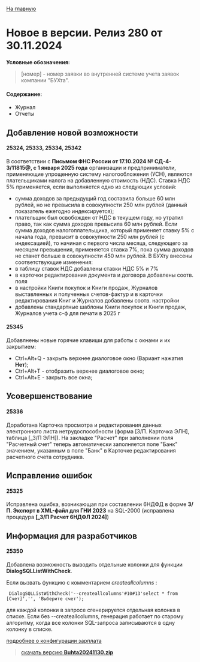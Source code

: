 ﻿[На главную](../../index.md)

# Новое  в версии. Релиз 280 от 30.11.2024

**Условные обозначения:**
 >[номер] - номер заявки во внутренней системе учета заявок компании "БУХта".

#### Содержание: 

- Журнал
- Отчеты

## Добавление новой возможности

#### 25324, 25333, 25334, 25342

В соответствии с __Письмом ФНС России от 17.10.2024 № СД-4-3/11815@, с 1 января 2025 года__ организации и предприниматели, применяющие упрощенную систему налогообложения (УСН), являются плательщиками налога на добавленную стоимость (НДС).
Ставка НДС 5% применяется, если выполняется одно из следующих условий:
- сумма доходов за предыдущий год составила больше 60 млн рублей, но не превысила в совокупности 250 млн рублей (данный показатель ежегодно индексируется);
- плательщик был освобожден от НДС в текущем году, но утратил право, так как сумма доходов превысила 60 млн рублей.
Если сумма доходов налогоплательщика, который применяет ставку 5% с начала года, превысит в совокупности 250 млн рублей (c индексацией), то начиная с первого числа месяца, следующего за месяцем превышения, применяется ставка 7%, пока сумма доходов не станет больше в совокупности 450 млн рублей.
В БУХту внесены соответствующие изменения: 
- в таблицу ставок НДС добавлены ставки НДС 5% и 7%
- в карточки редактирования документа и договора добавлены соотв. поля
- в настройки Книги покупок и Книги продаж, Журналов выставленных и полученных счетов-фактур и в карточки редактирования Книг и Журналов добавлены соотв. настройки
- добавлены стандартные шаблоны Книги покупок и Книги продаж, Журналов учета с-ф для печати в 2025 г

#### 25345
Добавлнены новые горячие клавиши для работы с окнами и их закрытием:
- Ctrl+Alt+Q - закрыть верхнее диалоговое окно (Вариант нажатия __Нет__);
- Ctrl+Alt+T - отобразить верхнее диалоговое окно; 
- Ctrl+Alt+E - закрыть все окна;

## Усовершенствование

#### 25336
Доработана Карточка просмотра и редактирования данных электронного листа нетрудоспособности (форма [З/П. Карточка ЭЛН], таблица [_З/П ЭЛН]). На закладке "Расчет" при заполнении поля "Расчетный счет" теперь автоматически заполняется поле "Банк" значением, указанным в поле "Банк" в Карточке редактирования расчетного счета сотрудника.


## Исправление ошибок

#### 25325
Исправлена ошибка, возникающая при составлении 6НДФД в форме __З/П. Экспорт в XML-файл для ГНИ 2023__ на SQL-2000 (исправлена процедура __[_З/П Расчет 6НДФЛ 2024]__)

## Информация для разработчиков

#### 25350 
Добавлена возможность выводить отдельные колонки для функции   __DialogSQLListWithCheck__.

Если вызвать функцию с комментарием _createallcolumns_ :
>
  ``` DialogSQLListWithCheck('--createallcolumns'#10#13'select * from [Счет]','', 'Выберите счет');```

для каждой колонки в запросе сгенерируется отдельная колонка в списке.
Если без --createallcolumns, генерация работает по старому алгоритму, когда все колонки SQL-запроса записываются в одну колонку в списке.

[подробнее о конфигурации зарплата](Стандартная_Зарплата.htm)

>[скачать версию **Buhta20241130.zip**](Buhta20241130.zip)
